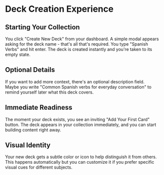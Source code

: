 # Deck Creation Experience

## Starting Your Collection

You click "Create New Deck" from your dashboard. A simple modal appears asking for the deck name - that's all that's required. You type "Spanish Verbs" and hit enter. The deck is created instantly and you're taken to its empty state.

## Optional Details

If you want to add more context, there's an optional description field. Maybe you write "Common Spanish verbs for everyday conversation" to remind yourself later what this deck covers.

## Immediate Readiness

The moment your deck exists, you see an inviting "Add Your First Card" button. The deck appears in your collection immediately, and you can start building content right away.

## Visual Identity

Your new deck gets a subtle color or icon to help distinguish it from others. This happens automatically but you can customize it if you prefer specific visual cues for different subjects.